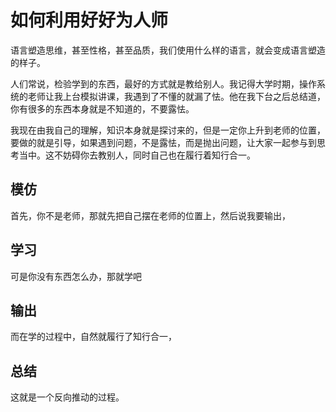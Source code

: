 # 如何利用好好为人师

语言塑造思维，甚至性格，甚至品质，我们使用什么样的语言，就会变成语言塑造的样子。



人们常说，检验学到的东西，最好的方式就是教给别人。我记得大学时期，操作系统的老师让我上台模拟讲课，我遇到了不懂的就漏了怯。他在我下台之后总结道，你有很多的东西本身就是不知道的，不要露怯。

我现在由我自己的理解，知识本身就是探讨来的，但是一定你上升到老师的位置，要做的就是引导，如果遇到问题，不是露怯，而是抛出问题，让大家一起参与到思考当中。这不妨碍你去教别人，同时自己也在履行着知行合一。

## 模仿

首先，你不是老师，那就先把自己摆在老师的位置上，然后说我要输出，

## 学习

可是你没有东西怎么办，那就学吧



## 输出

而在学的过程中，自然就履行了知行合一，



## 总结

这就是一个反向推动的过程。